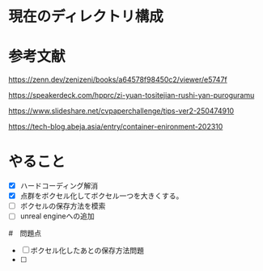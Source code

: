 # 現在のディレクトリ構成

# 参考文献

https://zenn.dev/zenizeni/books/a64578f98450c2/viewer/e5747f

https://speakerdeck.com/hpprc/zi-yuan-tositejian-rushi-yan-puroguramu

https://www.slideshare.net/cvpaperchallenge/tips-ver2-250474910

https://tech-blog.abeja.asia/entry/container-enironment-202310



# やること
- [x] ハードコーディング解消
- [x] 点群をボクセル化してボクセル一つを大きくする。
- [ ] ボクセルの保存方法を模索
- [ ] unreal engineへの追加

#　問題点

- [ ] ボクセル化したあとの保存方法問題
- [ ] 
